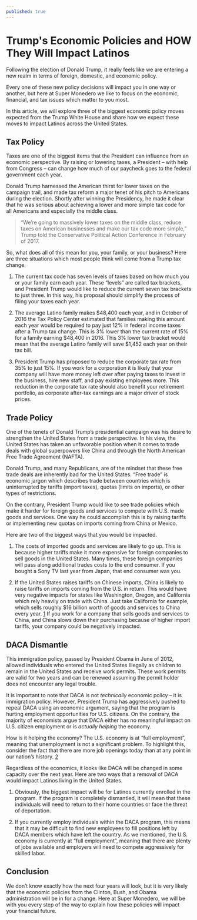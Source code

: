 ```yaml
---
published: true
---
```

# Trump's Economic Policies and HOW They Will Impact Latinos 

Following the election of Donald Trump, it really feels like we are entering a new realm in terms of foreign, domestic, and economic policy.

Every one of these new policy decisions will impact you in one way or another, but here at Super Monedero we like to focus on the economic, financial, and tax issues which matter to you most. 

In this article, we will explore three of the biggest economic policy moves expected from the Trump White House and share how we expect these moves to impact Latinos across the United States.

## Tax Policy

Taxes are one of the biggest items that the President can influence from an economic perspective. By raising or lowering taxes, a President – with help from Congress – can change how much of our paycheck goes to the federal government each year.

Donald Trump harnessed the American thirst for lower taxes on the campaign trail, and made tax reform a major tenet of his pitch to Americans during the election. Shortly after winning the Presidency, he made it clear that he was serious about achieving a lower and more simple tax code for all Americans and especially the middle class. 

> “We’re going to massively lower taxes on the middle class, reduce taxes on American businesses and make our tax code more simple,” Trump told the Conservative Political Action Conference in February of 2017.

So, what does all of this mean for you, your family, or your business? Here are three situations which most people think will come from a Trump tax change.

1. The current tax code has seven levels of taxes based on how much you or your family earn each year. These “levels” are called tax brackets, and President Trump would like to reduce the current seven tax brackets to just three. In this way, his proposal should simplify the process of filing your taxes each year.

2. The average Latino family makes $48,400 each year, and in October of 2016 the Tax Policy Center estimated that families making this amount each year would be required to pay just 12% in federal income taxes after a Trump tax change. This is 3% lower than the current rate of 15% for a family earning $48,400 in 2016. This 3% lower tax bracket would mean that the average Latino family will save $1,452 each year on their tax bill.

3. President Trump has proposed to reduce the corporate tax rate from 35% to just 15%. If you work for a corporation it is likely that your company will have more money left over after paying taxes to invest in the business, hire new staff, and pay existing employees more. This reduction in the corporate tax rate should also benefit your retirement portfolio, as corporate after-tax earnings are a major driver of stock prices.

## Trade Policy

One of the tenets of Donald Trump’s presidential campaign was his desire to strengthen the United States from a trade perspective. In his view, the United States has taken an unfavorable position when it comes to trade deals with global superpowers like China and through the North American Free Trade Agreement (NAFTA).

Donald Trump, and many Republicans, are of the mindset that these free trade deals are inherently bad for the United States. “Free trade” is economic jargon which describes trade between countries which is uninterrupted by tariffs (import taxes), quotas (limits on imports), or other types of restrictions. 

On the contrary, President Trump would like to see trade policies which make it harder for foreign goods and services to compete with U.S. made goods and services. One way he could accomplish this is by raising tariffs or implementing new quotas on imports coming from China or Mexico. 

Here are two of the biggest ways that you would be impacted.

1. The costs of imported goods and services are likely to go up. This is because higher tariffs make it more expensive for foreign companies to sell goods in the United States. Many times, these foreign companies will pass along additional trades costs to the end consumer. If you bought a Sony TV last year from Japan, that end consumer was you.

2. If the United States raises tariffs on Chinese imports, China is likely to raise tariffs on imports coming from the U.S. in return. This would have very negative impacts for states like Washington, Oregon, and California which rely heavily on trade with China. Just take California for example, which sells roughly $16 billion worth of goods and services to China every year. [1] If you work for a company that sells goods and services to China, and China slows down their purchasing because of higher import tariffs, your company could be negatively impacted.

## DACA Dismantle

This immigration policy, passed by President Obama in June of 2012, allowed individuals who entered the United States Illegally as children to remain in the United States and receive work permits. These work permits are valid for two years and can be renewed assuming the permit holder does not encounter any legal trouble.

It is important to note that DACA is not _technically_ economic policy – it is immigration policy. However, President Trump has aggressively pushed to repeal DACA using an economic argument, saying that the program is hurting employment opportunities for U.S. citizens. On the contrary, the majority of economists argue that DACA either has no meaningful impact on U.S. citizen employment or is _actually helping_ the economy. 

How is it helping the economy? The U.S. economy is at “full employment”, meaning that unemployment is not a significant problem. To highlight this, consider the fact that there are more job openings today than at any point in our nation’s history. [2] 

Regardless of the economics, it looks like DACA will be changed in some capacity over the next year. Here are two ways that a removal of DACA would impact Latinos living in the United States.

1. Obviously, the biggest impact will be for Latinos currently enrolled in the program. If the program is completely dismantled, it will mean that these individuals will need to return to their home countries or face the threat of deportation.

2. If you currently employ individuals within the DACA program, this means that it may be difficult to find new employees to fill positions left by DACA members which have left the country. As we mentioned, the U.S. economy is currently at “full employment”, meaning that there are plenty of jobs available and employers will need to compete aggressively for skilled labor. 

## Conclusion

We don’t know exactly how the next four years will look, but it is very likely that the economic policies from the Clinton, Bush, and Obama administration will be in for a change. Here at Super Monedero, we will be with you every step of the way to explain how these policies will impact your financial future.



[1]:https://www.cnbc.com/2016/12/06/how-a-trump-trade-war-would-impact-your-state.html 
[2]:http://www.npr.org/2017/09/06/548882071/fact-check-are-daca-recipients-stealing-jobs-away-from-other-americans
